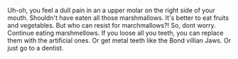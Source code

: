 Uh-oh, you feel a dull pain in an a upper molar
on the right side of your mouth. Shouldn't have eaten
all those marshmallows. It's better to eat fruits and vegetables. 
But who can resist for marchmallows?! 
So, dont worry. Continue eating marshmellows. If you loose all you teeth, you can replace them with the artificial ones.
Or get metal teeth like the Bond villian Jaws.
Or just go to a dentist.